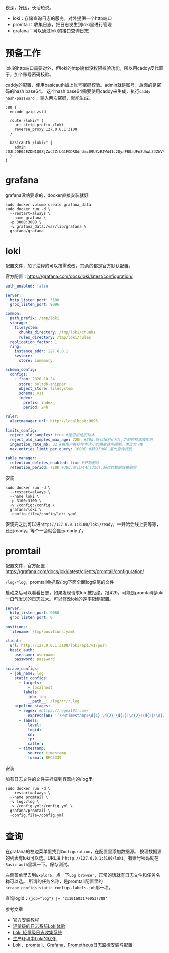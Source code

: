 夜深，好困，长话短说。

+ loki：存储查询日志的服务，对外提供一个http端口
+ promtail：收集日志，把日志发生到loki里进行管理
+ grafana：可以通过loki的接口查询日志

# 预备工作

loki的http端口需要对外，但loki的http貌似没权限校验功能，所以用caddy反代置于，加个账号密码校验。

caddy的配置，使用basicauth加上账号密码校验。admin就是账号，后面的是密码的hash base64。 这个hash base64需要使用caddy来生成，执行`caddy hash-password`
，输入两次密码，就能生成。

```shell
:80 {
  encode gzip zstd
  
  route /loki/* {
    uri strip_prefix /loki
    reverse_proxy 127.0.0.1:3100
  }
    
  basicauth /loki/* {
    admin JDJhJDE0JEZDN1Q0ZjZwc2ZrbG1FODROdndmc09UZzRJWW41c2QyaFB0aUFnSUhwL3JZWVRob1FabWV1
  }
}
```

# grafana

grafana没啥要求的，docker直接安装就好

```shell
sudo docker volume create grafana_data
sudo docker run -d \
  --restart=always \
  --name grafana \
  -p 3000:3000 \
  -v grafana_data:/var/lib/grafana \
  grafana/grafana
```

# loki

配置文件，加了注释的可以按需改改，其余的都是官方默认配置。

官方配置：https://grafana.com/docs/loki/latest/configuration/

```yaml
auth_enabled: false

server:
  http_listen_port: 3100
  grpc_listen_port: 9096

common:
  path_prefix: /tmp/loki
  storage:
    filesystem:
      chunks_directory: /tmp/loki/chunks
      rules_directory: /tmp/loki/rules
  replication_factor: 1
  ring:
    instance_addr: 127.0.0.1
    kvstore:
      store: inmemory

schema_config:
  configs:
    - from: 2020-10-24
      store: boltdb-shipper
      object_store: filesystem
      schema: v11
      index:
        prefix: index_
        period: 24h

ruler:
  alertmanager_url: http://localhost:9093

limits_config:
  reject_old_samples: true #是否拒绝旧样本
  reject_old_samples_max_age: 720h #30d,默认168h(7d),之前的样本被拒绝
  ingestion_rate_mb: 32 #每用户每秒样本大小的摄取速率限制。单位为 MB
  max_entries_limit_per_query: 10000 #默认5000,最大查询行数

table_manager:
  retention_deletes_enabled: true #开启删除
  retention_period: 720h #30d,默认744h(31d),超过的数据将被删除
```

安装

```shell
sudo docker run -d \
  --restart=always \
  --name loki \
  -p 3100:3100 \
  -v /config:/config \
  grafana/loki \
  -config.file=/config/loki.yaml
```

安装完之后可以进`http://127.0.0.1:3100/loki/ready`。一开始会线上要等等，还没ready。等个一会就会显示ready了。

# promtail

配置文件，官方配置：https://grafana.com/docs/loki/latest/clients/promtail/configuration/

`/log/*log`，promtail会抓取/log下面全面log结尾的文件

启动之后可以看看日志，如果发现请求loki被拒绝，报429，可能是promtail给loki一口气发送的日志过大。可以修改loki的速率限制配置。

```yaml
server:
  http_listen_port: 9080
  grpc_listen_port: 0

positions:
  filename: /tmp/positions.yaml

client:
  url: http://127.0.0.1:3100/loki/api/v1/push
  basic_auth:
    username: username
    password: password

scrape_configs:
  - job_name: log
    static_configs:
      - targets:
          - localhost
        labels:
          job: log
          __path__: /log/**/*.log
    pipeline_stages:
      - regex: #https://regex101.com/
          expression: '(?P<timestamp>\d{4}-\d{2}-\d{2}T\d{2}:\d{2}:\d{2}\+\d{2}:\d{2}).+\[(?P<level>[A-Z]{4})\].+\[logid:(?P<logid>[0-9]+)\].+\[sn:(?P<sn>.+)\].+\[ip:(?P<ip>[0-9.]+)\].+\[caller:"(?P<caller>.+)"\]'
      - labels:
          level:
          logid:
          sn:
          ip:
          caller:
      - timestamp:
          source: timestamp
          format: RFC3339
```

安装

加有日志文件的文件夹挂载到容器内的/log里。

```shell
sudo docker run -d \
  --restart=always \
  --name promtail \
  -v log:/log \
  -v /config.yml:/config.yml \
  grafana/promtail \
  -config.file=/config.yml
```

# 查询

在grafana的左边菜单里找到`Configuration`，在配置里添加数据源。
按理数据源的列表有loki可以选。URL填上`http://127.0.0.1:3100/loki`。有账号密码就在`Basic auth`里填一下。保存测试。

左侧菜单里去到`Explore`，点一下`Log browser`，正常的话就有日志文件和任务名称可以选。
所谓的任务名称，是promtail配置里的`scrape_configs.static_configs.labels.job`那一项。

查询logid：`{job="log"} |= "211016031700537788"`

参考文章

+ [官方安装教程](https://grafana.com/docs/loki/latest/installation/docker/)
+ [轻量级的日志系统Loki体验](https://joelei.com/2021/06/lightweight-log-system-loki-experience/)
+ [Loki 轻量级日志收集系统](https://xiaosongs.com/operation/loki/)
+ [生产环境中Loki的优化](https://www.feiyiblog.com/2021/09/16/生产环境中Loki的优化/)
+ [Loki、promtail、Grafana、Prometheus日志监控安装与配置](https://www.yoyoask.com/?p=4436)